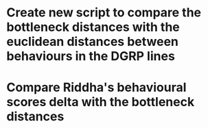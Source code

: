 # Create  new script to compare the bottleneck distances with the euclidean distances between behaviours in the DGRP lines
# Compare Riddha's behavioural scores delta with the bottleneck distances 